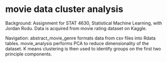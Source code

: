 # movie data cluster analysis

Background: Assignment for STAT 4630, Statistical Machine Learning, with Jordan Rodu. Data is acquired
from movie rating dataset on Kaggle.

Navigation:
abstract_movie_genre formats data from csv files into Rdata tables.
movie_analysis performs PCA to reduce dimensionality of the dataset. K means clustering is then
used to identify groups on the first two principle components.


